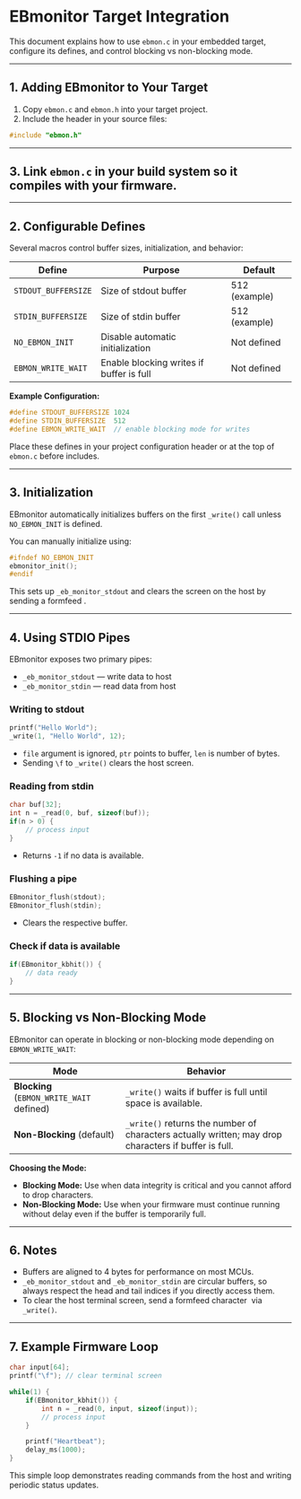 # EBmonitor Target Integration

This document explains how to use `ebmon.c` in your embedded target, configure its defines, and control blocking vs non-blocking mode.

---

## 1. Adding EBmonitor to Your Target

1. Copy `ebmon.c` and `ebmon.h` into your target project.  
2. Include the header in your source files:

```c
#include "ebmon.h"
```

---

## 3. Link `ebmon.c` in your build system so it compiles with your firmware.

---

## 2. Configurable Defines

Several macros control buffer sizes, initialization, and behavior:

| Define              | Purpose                       | Default        |
|--------------------|-------------------------------|----------------|
| `STDOUT_BUFFERSIZE` | Size of stdout buffer          | 512 (example) |
| `STDIN_BUFFERSIZE`  | Size of stdin buffer           | 512 (example) |
| `NO_EBMON_INIT`     | Disable automatic initialization | Not defined   |
| `EBMON_WRITE_WAIT`  | Enable blocking writes if buffer is full | Not defined |

**Example Configuration:**

```c
#define STDOUT_BUFFERSIZE 1024
#define STDIN_BUFFERSIZE  512
#define EBMON_WRITE_WAIT  // enable blocking mode for writes
```

Place these defines in your project configuration header or at the top of `ebmon.c` before includes.

---

## 3. Initialization

EBmonitor automatically initializes buffers on the first `_write()` call unless `NO_EBMON_INIT` is defined.  

You can manually initialize using:

```c
#ifndef NO_EBMON_INIT
ebmonitor_init();
#endif
```

This sets up `_eb_monitor_stdout` and clears the screen on the host by sending a formfeed ``.

---

## 4. Using STDIO Pipes

EBmonitor exposes two primary pipes:

- `_eb_monitor_stdout` — write data to host  
- `_eb_monitor_stdin` — read data from host  

### Writing to stdout

```c
printf("Hello World");
_write(1, "Hello World", 12);
```

- `file` argument is ignored, `ptr` points to buffer, `len` is number of bytes.  
- Sending `\f` to `_write()` clears the host screen.  

### Reading from stdin

```c
char buf[32];
int n = _read(0, buf, sizeof(buf));
if(n > 0) {
    // process input
}
```

- Returns `-1` if no data is available.

### Flushing a pipe

```c
EBmonitor_flush(stdout);
EBmonitor_flush(stdin);
```

- Clears the respective buffer.

### Check if data is available

```c
if(EBmonitor_kbhit()) {
    // data ready
}
```

---

## 5. Blocking vs Non-Blocking Mode

EBmonitor can operate in blocking or non-blocking mode depending on `EBMON_WRITE_WAIT`:

| Mode | Behavior |
|------|---------|
| **Blocking** (`EBMON_WRITE_WAIT` defined) | `_write()` waits if buffer is full until space is available. |
| **Non-Blocking** (default) | `_write()` returns the number of characters actually written; may drop characters if buffer is full. |

**Choosing the Mode:**

- **Blocking Mode:** Use when data integrity is critical and you cannot afford to drop characters.  
- **Non-Blocking Mode:** Use when your firmware must continue running without delay even if the buffer is temporarily full.

---

## 6. Notes

- Buffers are aligned to 4 bytes for performance on most MCUs.  
- `_eb_monitor_stdout` and `_eb_monitor_stdin` are circular buffers, so always respect the head and tail indices if you directly access them.  
- To clear the host terminal screen, send a formfeed character `` via `_write()`.

---

## 7. Example Firmware Loop

```c
char input[64];
printf("\f"); // clear terminal screen

while(1) {
    if(EBmonitor_kbhit()) {
        int n = _read(0, input, sizeof(input));
        // process input
    }

    printf("Heartbeat");
    delay_ms(1000);
}
```

This simple loop demonstrates reading commands from the host and writing periodic status updates.
